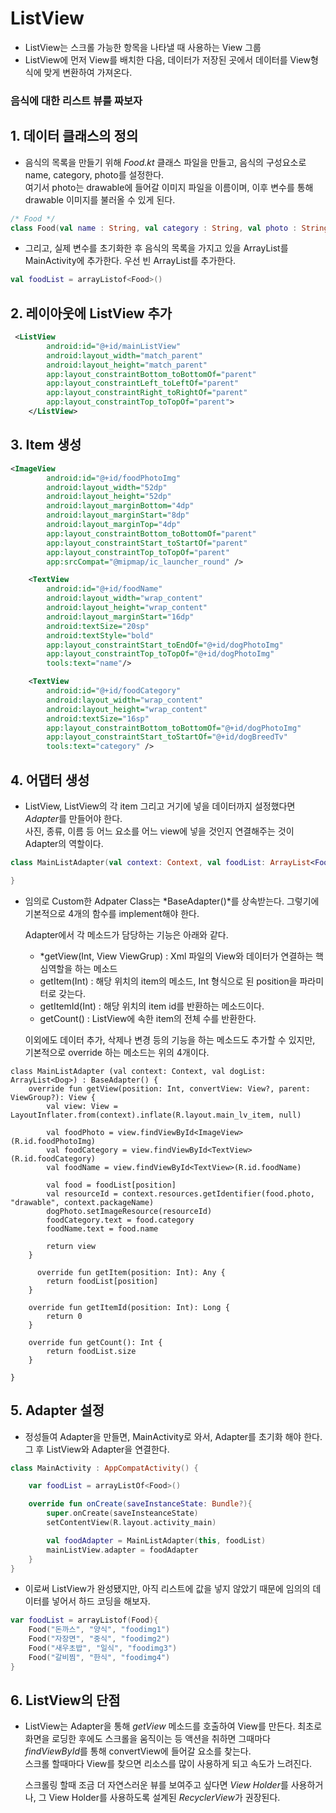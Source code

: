 # ListView
- ListView는 스크롤 가능한 항목을 나타낼 때 사용하는 View 그룹
- ListView에 먼저 View를 배치한 다음, 데이터가 저장된 곳에서 데이터를 View형식에 맞게 변환하여 가져온다.


### 음식에 대한 리스트 뷰를 짜보자 

## 1. 데이터 클래스의 정의
- 음식의 목록을 만들기 위해 *Food.kt* 클래스 파일을 만들고, 음식의 구성요소로 name, category, photo를 설정한다.   
여기서 photo는 drawable에 들어갈 이미지 파일을 이름이며, 이후 변수를 통해 drawable 이미지를 불러올 수 있게 된다.

~~~Kotlin
/* Food */
class Food(val name : String, val category : String, val photo : String)
~~~
- 그리고, 실제 변수를 초기화한 후 음식의 목록을 가지고 있을 ArrayList를 MainActivity에 추가한다. 우선 빈 ArrayList를 추가한다.

~~~Kotlin
val foodList = arrayListof<Food>()
~~~

## 2. 레이아웃에 ListView 추가
~~~Xml
 <ListView
        android:id="@+id/mainListView"
        android:layout_width="match_parent"
        android:layout_height="match_parent"
        app:layout_constraintBottom_toBottomOf="parent"
        app:layout_constraintLeft_toLeftOf="parent"
        app:layout_constraintRight_toRightOf="parent"
        app:layout_constraintTop_toTopOf="parent">
    </ListView>
~~~

## 3. Item 생성
~~~Xml
<ImageView
        android:id="@+id/foodPhotoImg"
        android:layout_width="52dp"
        android:layout_height="52dp"
        android:layout_marginBottom="4dp"
        android:layout_marginStart="8dp"
        android:layout_marginTop="4dp"
        app:layout_constraintBottom_toBottomOf="parent"
        app:layout_constraintStart_toStartOf="parent"
        app:layout_constraintTop_toTopOf="parent"
        app:srcCompat="@mipmap/ic_launcher_round" />

    <TextView
        android:id="@+id/foodName"
        android:layout_width="wrap_content"
        android:layout_height="wrap_content"
        android:layout_marginStart="16dp"
        android:textSize="20sp"
        android:textStyle="bold"
        app:layout_constraintStart_toEndOf="@+id/dogPhotoImg"
        app:layout_constraintTop_toTopOf="@+id/dogPhotoImg"
        tools:text="name"/>

    <TextView
        android:id="@+id/foodCategory"
        android:layout_width="wrap_content"
        android:layout_height="wrap_content"
        android:textSize="16sp"
        app:layout_constraintBottom_toBottomOf="@+id/dogPhotoImg"
        app:layout_constraintStart_toStartOf="@+id/dogBreedTv"
        tools:text="category" />
~~~

## 4. 어댑터 생성
- ListView, ListView의 각 item 그리고 거기에 넣을 데이터까지 설정했다면 *Adapter*를 만들어야 한다.   
사진, 종류, 이름 등 어느 요소를 어느 view에 넣을 것인지 연결해주는 것이 Adapter의 역할이다.   
~~~Kotlin
class MainListAdapter(val context: Context, val foodList: ArrayList<Food>) : BaseAdapter(){

}
~~~
- 임의로 Custom한 Adpater Class는 *BaseAdapter()*를 상속받는다. 그렇기에 기본적으로 4개의 함수를 implement해야 한다. 

    Adapter에서 각 메소드가 담당하는 기능은 아래와 같다.
    - *getView(Int, View ViewGrup) : Xml 파일의 View와 데이터가 연결하는 핵심역할을 하는 메소드
    - getItem(Int) : 해당 위치의 item의 메소드, Int 형식으로 된 position을 파라미터로 갖는다.
    - getItemId(Int) : 해당 위치의 item id를 반환하는 메소드이다.
    - getCount() : ListView에 속한 item의 전체 수를 반환한다.

    이외에도 데이터 추가, 삭제나 변경 등의 기능을 하는 메소드도 추가할 수 있지만, 기본적으로 override 하는 메소드는 위의 4개이다.

~~~
class MainListAdapter (val context: Context, val dogList: ArrayList<Dog>) : BaseAdapter() {
    override fun getView(position: Int, convertView: View?, parent: ViewGroup?): View {
        val view: View = LayoutInflater.from(context).inflate(R.layout.main_lv_item, null)

        val foodPhoto = view.findViewById<ImageView>(R.id.foodPhotoImg)
        val foodCategory = view.findViewById<TextView>(R.id.foodCategory)
        val foodName = view.findViewById<TextView>(R.id.foodName)

        val food = foodList[position]
        val resourceId = context.resources.getIdentifier(food.photo, "drawable", context.packageName)
        dogPhoto.setImageResource(resourceId)
        foodCategory.text = food.category
        foodName.text = food.name

        return view
    }

      override fun getItem(position: Int): Any {
        return foodList[position]
    }

    override fun getItemId(position: Int): Long {
        return 0
    }

    override fun getCount(): Int {
        return foodList.size
    }

}
~~~

## 5. Adapter 설정
- 정성들여 Adapter을 만들면, MainActivity로 와서, Adapter를 초기화 해야 한다. 그 후 ListView와 Adapter을 연결한다.
~~~Kotlin
class MainActivity : AppCompatActivity() {

    var foodList = arrayListOf<Food>()

    override fun onCreate(saveInstanceState: Bundle?){
        super.onCreate(saveInsteanceState)
        setContentView(R.layout.activity_main)

        val foodAdapter = MainListAdapter(this, foodList)
        mainListView.adapter = foodAdapter
    }
}
~~~

- 이로써 ListView가 완성됐지만, 아직 리스트에 값을 넣지 않았기 때문에 
임의의 데이터를 넣어서 하드 코딩을 해보자.
~~~Kotlin
var foodList = arrayListof(Food){
    Food("돈까스", "양식", "foodimg1")
    Food("자장면", "중식", "foodimg2")
    Food("새우초밥", "일식", "foodimg3")
    Food("갈비찜", "한식", "foodimg4")
}
~~~

## 6. ListView의 단점
- ListView는 Adapter을 통해 *getView* 메소드를 호출하여 View를 만든다. 최초로 화면을 로딩한 후에도 스크롤을 움직이는 등 액션을 취하면 그때마다 *findViewById*를 통해 convertView에 들어갈 요소를 찾는다.   
스크롤 할때마다 View를 찾으면 리소스를 많이 사용하게 되고 속도가 느려진다.   

    스크롤링 할때 조금 더 자연스러운 뷰를 보여주고 싶다면 *View Holder*를 사용하거나, 그 View Holder를 사용하도록 설계된 *RecyclerView*가 권장된다.